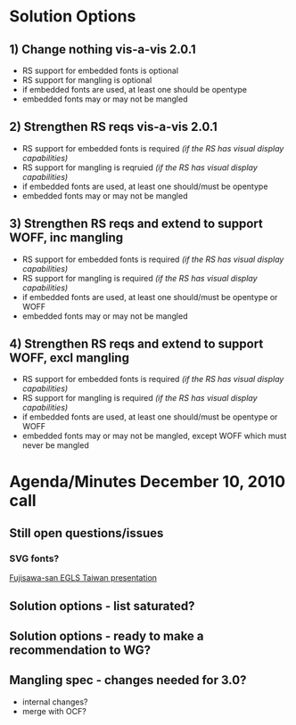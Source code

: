 

# Solution Options #
## 1) Change nothing vis-a-vis 2.0.1 ##
  * RS support for embedded fonts is optional
  * RS support for mangling is optional
  * if embedded fonts are used, at least one should be opentype
  * embedded fonts may or may not be mangled

## 2) Strengthen RS reqs vis-a-vis 2.0.1 ##
  * RS support for embedded fonts is required _(if the RS has visual display capabilities)_
  * RS support for mangling is reqruied _(if the RS has visual display capabilities)_
  * if embedded fonts are used, at least one should/must be opentype
  * embedded fonts may or may not be mangled

## 3) Strengthen RS reqs and extend to support WOFF, inc mangling ##
  * RS support for embedded fonts is required _(if the RS has visual display capabilities)_
  * RS support for mangling is required _(if the RS has visual display capabilities)_
  * if embedded fonts are used, at least one should/must be opentype or WOFF
  * embedded fonts may or may not be mangled

## 4) Strengthen RS reqs and extend to support WOFF, excl mangling ##
  * RS support for embedded fonts is required _(if the RS has visual display capabilities)_
  * RS support for mangling is required _(if the RS has visual display capabilities)_
  * if embedded fonts are used, at least one should/must be opentype or WOFF
  * embedded fonts may or may not be mangled, except WOFF which must never be mangled


# Agenda/Minutes December 10, 2010 call #

## Still open questions/issues ##
### SVG fonts? ###
[Fujisawa-san EGLS Taiwan presentation](http://www.slideshare.net/fujisawa/user-defined-characters-solution-proposal)
## Solution options - list saturated? ##
## Solution options - ready to make a recommendation to WG? ##
## Mangling spec - changes needed for 3.0? ##
  * internal changes?
  * merge with OCF?